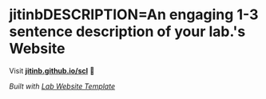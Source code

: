 
# jitinbDESCRIPTION=An engaging 1-3 sentence description of your lab.'s Website

Visit **[jitinb.github.io/scl](https://jitinb.github.io/scl)** 🚀

_Built with [Lab Website Template](https://greene-lab.gitbook.io/lab-website-template-docs)_

